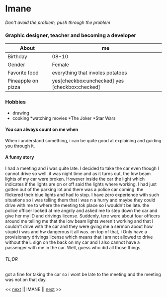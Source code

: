 # Imane

*Don't avoid the problem, push through the problem*


### Graphic designer, teacher and becoming a developer  


About| me
|--- | --- | 
|Birthday | 08-10 |
|Gender | Female|
|Favorite food | everything that involes potatoes 
|Pineapple on pizza | yes[checkbox:unchecked]  yes [checkbox:checked] |




### Hobbies
* drawing 
* cooking 
*watching movies 
    *The Joker
    *Star Wars

#### You can always count on me when
When i understand something, i can be quite good at explaining and guiding you through it.

#### A funny story
I had a meeting and i was quite late. I decided to take the car even though I cannot drive so well. it was night time and as it turns out, the low beam lights of my car were broken. However inside the car the light which indicates if the lights are on or off said the lights where working. I had just gotten out of the parking lot and there was a police car coming. the flickered their blue lights and had to stop. I have zero experience with such situations so i was telling them that i was n a hurry and maybe they could drive with me to where the meeting tok place so i wouldn't be late. the police officer looked at me angrily and asked me to step down the car and give her my ID and drivings license. Suddenly, tere were about four officers around me telling me that the low beam lights weren't working and that i couldn't drive with the car and they were gving me a sermon about how stupid i was and hw dangerous it all was. on top of that, i Only have a provisionary drivings license which means that i am not allowed to drive without the L sign on the back on my car and I also cannot have a passenger with me in the car. Well, guess who did all those things. 

###### TL;DR
got a fine for taking the car so i wont be late to the meeting and the meeting was not on that day.


<< [next](https://github.com/erick-medina/Markdown-PHPSTORM/blob/master/README.md) || IMANE || [next](https://github.com/Irina-sku/markdown/blob/master/readme.md) >>

